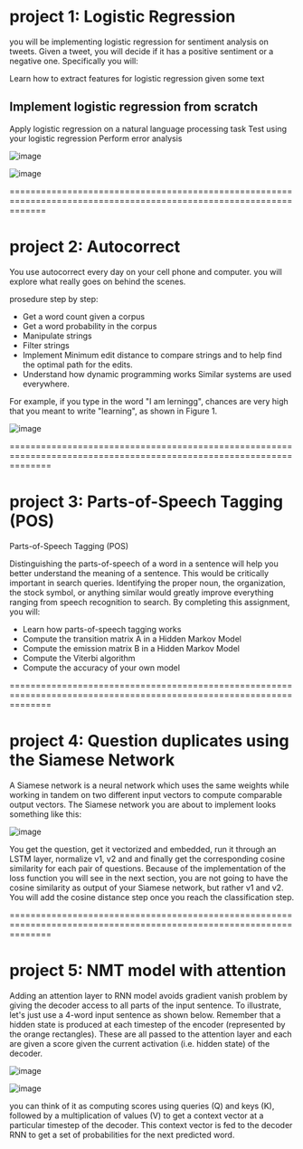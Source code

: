 # project 1: Logistic Regression
you will be implementing logistic regression for sentiment analysis on tweets. Given a tweet, you will decide if it has a positive sentiment or a negative one. Specifically you will:

Learn how to extract features for logistic regression given some text
## Implement logistic regression from scratch
Apply logistic regression on a natural language processing task
Test using your logistic regression
Perform error analysis

![image](https://github.com/user-attachments/assets/5234a571-a5ff-4318-b78a-b709533c2c0f)

![image](https://github.com/user-attachments/assets/1e831678-a2a5-4002-bc5c-1b66f1094248)

===================================================================================================================
# project 2: Autocorrect
You use autocorrect every day on your cell phone and computer. you will explore what really goes on behind the scenes.

prosedure step by step:

- Get a word count given a corpus
- Get a word probability in the corpus
- Manipulate strings
- Filter strings
- Implement Minimum edit distance to compare strings and to help find the optimal path for the edits.
- Understand how dynamic programming works
Similar systems are used everywhere.

For example, if you type in the word "I am lerningg", chances are very high that you meant to write "learning", as shown in Figure 1.

![image](https://github.com/user-attachments/assets/73ea5ef5-d8e0-4831-9f03-bbd9ef771f09)

====================================================================================================================

# project 3: Parts-of-Speech Tagging (POS)

Parts-of-Speech Tagging (POS)

Distinguishing the parts-of-speech of a word in a sentence will help you better understand the meaning of a sentence. This would be critically important in search queries. Identifying the proper noun, the organization, the stock symbol, or anything similar would greatly improve everything ranging from speech recognition to search. By completing this assignment, you will:

- Learn how parts-of-speech tagging works
- Compute the transition matrix A in a Hidden Markov Model
- Compute the emission matrix B in a Hidden Markov Model
- Compute the Viterbi algorithm
- Compute the accuracy of your own model

====================================================================================================================
# project 4: Question duplicates using the Siamese Network
A Siamese network is a neural network which uses the same weights while working in tandem on two different input vectors to compute comparable output vectors. The Siamese network you are about to implement looks something like this:

![image](https://github.com/user-attachments/assets/91e7a7ae-e1e6-4916-a51a-516f347d7926)

You get the question, get it vectorized and embedded, run it through an LSTM layer, normalize v1, v2 and and finally get the corresponding cosine similarity for each pair of questions. Because of the implementation of the loss function you will see in the next section, you are not going to have the cosine similarity as output of your Siamese network, but rather v1 and v2. You will add the cosine distance step once you reach the classification step.

====================================================================================================================

# project 5: NMT model with attention

Adding an attention layer to RNN model avoids gradient vanish problem by giving the decoder access to all parts of the input sentence. To illustrate, let's just use a 4-word input sentence as shown below. Remember that a hidden state is produced at each timestep of the encoder (represented by the orange rectangles). These are all passed to the attention layer and each are given a score given the current activation (i.e. hidden state) of the decoder.

![image](https://github.com/user-attachments/assets/9d172e6c-ac34-42df-9d0f-ce5ca2309b14)

![image](https://github.com/user-attachments/assets/32902a35-6de1-4ede-8302-134682ae44fc)

you can think of it as computing scores using queries (Q) and keys (K), followed by a multiplication of values (V) to get a context vector at a particular timestep of the decoder. This context vector is fed to the decoder RNN to get a set of probabilities for the next predicted word.
